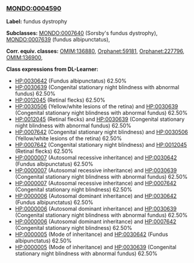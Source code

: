 
### [MONDO:0004590](http://purl.obolibrary.org/obo/MONDO_0004590)
**Label:** fundus dystrophy

**Subclasses:** [MONDO:0007640](http://purl.obolibrary.org/obo/MONDO_0007640) (Sorsby's fundus dystrophy), [MONDO:0007639](http://purl.obolibrary.org/obo/MONDO_0007639) (fundus albipunctatus), 

**Corr. equiv. classes:** [OMIM:136880](http://purl.obolibrary.org/obo/OMIM_136880), [Orphanet:59181](http://www.orpha.net/ORDO/Orphanet_59181), [Orphanet:227796](http://www.orpha.net/ORDO/Orphanet_227796), [OMIM:136900](http://purl.obolibrary.org/obo/OMIM_136900), 

**Class expressions from DL-Learner:**

- [HP:0030642](http://purl.obolibrary.org/obo/HP_0030642) (Fundus albipunctatus) 62.50%
- [HP:0030639](http://purl.obolibrary.org/obo/HP_0030639) (Congenital stationary night blindness with abnormal fundus) 62.50%
- [HP:0012045](http://purl.obolibrary.org/obo/HP_0012045) (Retinal flecks) 62.50%
- [HP:0030506](http://purl.obolibrary.org/obo/HP_0030506) (Yellow/white lesions of the retina) and [HP:0030639](http://purl.obolibrary.org/obo/HP_0030639) (Congenital stationary night blindness with abnormal fundus) 62.50%
- [HP:0012045](http://purl.obolibrary.org/obo/HP_0012045) (Retinal flecks) and [HP:0030639](http://purl.obolibrary.org/obo/HP_0030639) (Congenital stationary night blindness with abnormal fundus) 62.50%
- [HP:0007642](http://purl.obolibrary.org/obo/HP_0007642) (Congenital stationary night blindness) and [HP:0030506](http://purl.obolibrary.org/obo/HP_0030506) (Yellow/white lesions of the retina) 62.50%
- [HP:0007642](http://purl.obolibrary.org/obo/HP_0007642) (Congenital stationary night blindness) and [HP:0012045](http://purl.obolibrary.org/obo/HP_0012045) (Retinal flecks) 62.50%
- [HP:0000007](http://purl.obolibrary.org/obo/HP_0000007) (Autosomal recessive inheritance) and [HP:0030642](http://purl.obolibrary.org/obo/HP_0030642) (Fundus albipunctatus) 62.50%
- [HP:0000007](http://purl.obolibrary.org/obo/HP_0000007) (Autosomal recessive inheritance) and [HP:0030639](http://purl.obolibrary.org/obo/HP_0030639) (Congenital stationary night blindness with abnormal fundus) 62.50%
- [HP:0000007](http://purl.obolibrary.org/obo/HP_0000007) (Autosomal recessive inheritance) and [HP:0007642](http://purl.obolibrary.org/obo/HP_0007642) (Congenital stationary night blindness) 62.50%
- [HP:0000006](http://purl.obolibrary.org/obo/HP_0000006) (Autosomal dominant inheritance) and [HP:0030642](http://purl.obolibrary.org/obo/HP_0030642) (Fundus albipunctatus) 62.50%
- [HP:0000006](http://purl.obolibrary.org/obo/HP_0000006) (Autosomal dominant inheritance) and [HP:0030639](http://purl.obolibrary.org/obo/HP_0030639) (Congenital stationary night blindness with abnormal fundus) 62.50%
- [HP:0000006](http://purl.obolibrary.org/obo/HP_0000006) (Autosomal dominant inheritance) and [HP:0007642](http://purl.obolibrary.org/obo/HP_0007642) (Congenital stationary night blindness) 62.50%
- [HP:0000005](http://purl.obolibrary.org/obo/HP_0000005) (Mode of inheritance) and [HP:0030642](http://purl.obolibrary.org/obo/HP_0030642) (Fundus albipunctatus) 62.50%
- [HP:0000005](http://purl.obolibrary.org/obo/HP_0000005) (Mode of inheritance) and [HP:0030639](http://purl.obolibrary.org/obo/HP_0030639) (Congenital stationary night blindness with abnormal fundus) 62.50%


